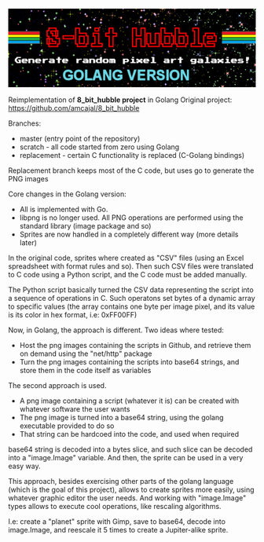 <!--- PROJECT LOGO --->
![project_logo](https://github.com/amcajal/8_bit_hubble/blob/master/project/doc/media/8_bit_hubble_golang_logo.png)

<!--- PROJECT SUMMARY/OVERVIEW --->
Reimplementation of **8_bit_hubble project** in Golang
Original project: https://github.com/amcajal/8_bit_hubble

Branches:
- master (entry point of the repository)
- scratch - all code started from zero using Golang
- replacement - certain C functionality is replaced (C-Golang bindings)

Replacement branch keeps most of the C code, but uses go to generate the PNG images

Core changes in the Golang version:
- All is implemented with Go.
- libpng is no longer used. All PNG operations are performed using the standard library (image package and so)
- Sprites are now handled in a completely different way (more details later)

In the original code, sprites where created as "CSV" files (using an Excel spreadsheet with format rules and so).
Then such CSV files were translated to C code using a Python script, and the C code must be added manually.

The Python script basically turned the CSV data representing the script into a sequence of operations in C.
Such operatons set bytes of a dynamic array to specific values (the array contains one byte per image pixel,
and its value is its color in hex format, i.e: 0xFF00FF)

Now, in Golang, the approach is different. Two ideas where tested:
- Host the png images containing the scripts in Github, and retrieve them on demand using the "net/http" package
- Turn the png images containing the scripts into base64 strings, and store them in the code itself as variables

The second approach is used.
- A png image containing a script (whatever it is) can be created with whatever software the user wants
- The png image is turned into a base64 string, using the golang executable provided to do so
- That string can be hardcoed into the code, and used when required

base64 string is decoded into a bytes slice, and such slice can be decoded into a "image.Image" variable.
And then, the sprite can be used in a very easy way.

This approach, besides exercising other parts of the golang language (which is the goal of this project),
allows to create sprites more easily, using whatever graphic editor the user needs. And working with "image.Image"
types allows to execute cool operations, like rescaling algorithms.

I.e: create a "planet" sprite with Gimp, save to base64, decode into image.Image, and reescale it 5 times to create
a Jupiter-alike sprite.
